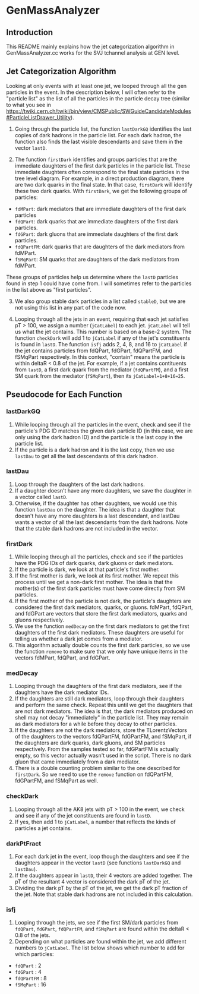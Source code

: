 # GenMassAnalyzer

## Introduction

This README mainly explains how the jet categorization algorithm in GenMassAnalyzer.cc works for the SVJ tchannel analysis at GEN level.

## Jet Categorization Algorithm

Looking at only events with at least one jet, we looped through all the gen particles in the event. In the description below, I will often refer to the "particle list" as the list of all the particles in the particle decay tree (similar to what you see in https://twiki.cern.ch/twiki/bin/view/CMSPublic/SWGuideCandidateModules#ParticleListDrawer_Utility).

1. Going through the particle list, the function `lastDarkGQ` identifies the last copies of dark hadrons in the particle list. For each dark hadron, the function also finds the last visible descendants and save them in the vector `lastD`.

2. The function `firstDark` identifies and groups particles that are the immediate daughters of the first dark particles in the particle list. These immediate daughters often correspond to the final state particles in the tree level diagram. For example, in a direct production diagram, there are two dark quarks in the final state. In that case, `firstDark` will identify these two dark quarks. With `firstDark`, we get the following groups of particles:

* `fdMPart`: dark mediators that are immediate daughters of the first dark particles
* `fdQPart`: dark quarks that are immediate daughters of the first dark particles.
* `fdGPart`: dark gluons that are immediate daughters of the first dark particles.
* `fdQPartFM`: dark quarks that are daughters of the dark mediators from fdMPart.
* `fSMqPart`: SM quarks that are daughters of the dark mediators from fdMPart.

These groups of particles help us determine where the `lastD` particles found in step 1 could have come from. I will sometimes refer to the particles in the list above as "first particles".

3. We also group stable dark particles in a list called `stableD`, but we are not using this list in any part of the code now.

4. Looping through all the jets in an event, requiring that each jet satisfies pT > 100, we assign a number (`jCatLabel`) to each jet. `jCatLabel` will tell us what the jet contains. This number is based on a base-2 system. The function `checkDark` will add 1 to `jCatLabel` if any of the jet's constituents is found in `lastD`. The function `isfj` adds 2, 4, 8, and 16 to `jCatLabel` if the jet contains particles from fdQPart, fdGPart, fdQPartFM, and fSMqPart respectively. In this context, "contain" means the particle is within deltaR < 0.8 of the jet. For example, if a jet contains contituents from `lastD`, a first dark quark from the mediator (`fdQPartFM`), and a first SM quark from the mediator (`fSMqPart`), then its `jCatLabel=1+8+16=25`.

## Pseudocode for Each Function

### lastDarkGQ

1. While looping through all the particles in the event, check and see if the particle's PDG ID matches the given dark particle ID (in this case, we are only using the dark hadron ID) and the particle is the last copy in the particle list.
2. If the particle is a dark hadron and it is the last copy, then we use `lastDau` to get all the last descendants of this dark hadron.

### lastDau

1. Loop through the daughters of the last dark hadrons.
2. If a daughter doesn't have any more daughters, we save the daughter in a vector called `lastD`.
3. Otherwise, if the daughter has other daughters, we would use this function `lastDau` on the daughter. The idea is that a daughter that doesn't have any more daughters is a last descendant, and lastDau wants a vector of all the last descendants from the dark hadrons. Note that the stable dark hadrons are not included in the vector.

### firstDark

1. While looping through all the particles, check and see if the particles have the PDG IDs of dark quarks, dark gluons or dark mediators.
2. If the particle is dark, we look at that particle's first mother.
3. If the first mother is dark, we look at its first mother. We repeat this process until we get a non-dark first mother. The idea is that the mother(s) of the first dark particles must have come directly from SM particles.
4. If the first mother of the particle is not dark, the particle's daughters are considered the first dark mediators, quarks, or gluons. fdMPart, fdQPart, and fdGPart are vectors that store the first dark mediators, quarks and gluons respectively.
5. We use the function `medDecay` on the first dark mediators to get the first daughters of the first dark mediators. These daughters are useful for telling us whether a dark jet comes from a mediator.
6. This algorithm actually double counts the first dark particles, so we use the function `remove` to make sure that we only have unique items in the vectors fdMPart, fdQPart, and fdGPart.

### medDecay

1. Looping through the daughters of the first dark mediators, see if the daughters have the dark mediator IDs.
2. If the daughters are still dark mediators, loop through their daughters and perform the same check. Repeat this until we get the daughters that are not dark mediators. The idea is that, the dark mediators produced on shell may not decay "immediately" in the particle list. They may remain as dark mediators for a while before they decay to other particles.
3. If the daughters are not the dark mediators, store the TLorentzVectors of the daughters to the vectors fdQPartFM, fdGPartFM, and fSMqPart, if the daughters are dark quarks, dark gluons, and SM particles respectively. From the samples tested so far, fdGPartFM is actually empty, so this vector actually wasn't used in the script. There is no dark gluon that came immediately from a dark mediator.
4. There is a double counting problem similar to the one described for `firstDark`. So we need to use the `remove` function on fdQPartFM, fdGPartFM, and fSMqPart as well.

### checkDark

1. Looping through all the AK8 jets with pT > 100 in the event, we check and see if any of the jet constituents are found in `lastD`.
2. If yes, then add 1 to `jCatLabel`, a number that reflects the kinds of particles a jet contains.

### darkPtFract

1. For each dark jet in the event, loop though the daughters and see if the daughters appear in the vector `lastD` (see functions `lastDarkGQ` and `lastDau`).
2. If the daughters appear in `lastD`, their 4 vectors are added together. The pT of the resultant 4 vector is considered the dark pT of the jet.
3. Dividing the dark pT by the pT of the jet, we get the dark pT fraction of the jet. Note that stable dark hadrons are not included in this calculation.

### isfj

1. Looping through the jets, we see if the first SM/dark particles from `fdQPart`, `fdGPart`, `fdQPartFM`, and `fSMqPart` are found within the deltaR < 0.8 of the jets.
2. Depending on what particles are found within the jet, we add different numbers to `jCatLabel`. The list below shows which number to add for which particles:
* `fdQPart`     : 2
* `fdGPart`     : 4
* `fdQPartFM`   : 8
* `fSMqPart`    : 16
